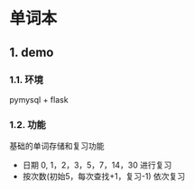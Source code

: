 # 单词本

## 1. demo

### 1.1. 环境

pymysql + flask

### 1.2. 功能

基础的单词存储和复习功能
* 日期 0, 1，2，3，5，7，14，30 进行复习
* 按次数(初始5，每次查找+1，复习-1) 依次复习

